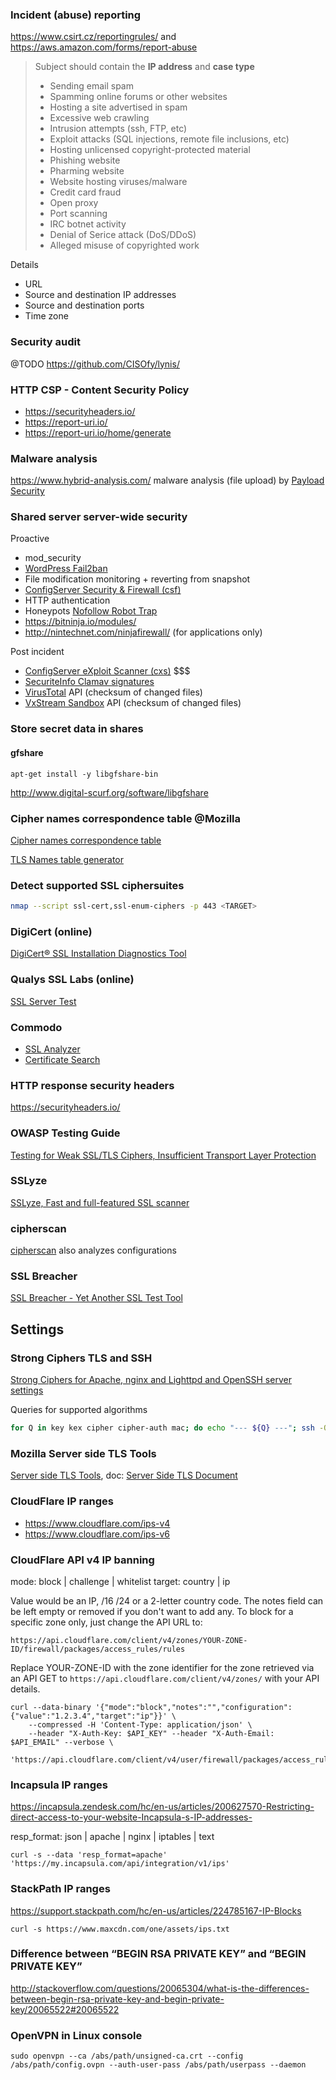 ### Incident (abuse) reporting

https://www.csirt.cz/reportingrules/ and https://aws.amazon.com/forms/report-abuse

> Subject should contain the **IP address** and **case type**
> - Sending email spam
> - Spamming online forums or other websites
> - Hosting a site advertised in spam
> - Excessive web crawling
> - Intrusion attempts (ssh, FTP, etc)
> - Exploit attacks (SQL injections, remote file inclusions, etc)
> - Hosting unlicensed copyright-protected material
> - Phishing website
> - Pharming website
> - Website hosting viruses/malware
> - Credit card fraud
> - Open proxy
> - Port scanning
> - IRC botnet activity
> - Denial of Serice attack (DoS/DDoS)
> - Alleged misuse of copyrighted work

Details

- URL
- Source and destination IP addresses
- Source and destination ports
- Time zone

### Security audit

@TODO https://github.com/CISOfy/lynis/

### HTTP CSP - Content Security Policy

- https://securityheaders.io/
- https://report-uri.io/
- https://report-uri.io/home/generate

### Malware analysis

https://www.hybrid-analysis.com/ malware analysis (file upload) by [Payload Security](https://www.payload-security.com/)

### Shared server server-wide security

Proactive

- mod_security
- [WordPress Fail2ban](https://github.com/szepeviktor/wordpress-fail2ban)
- File modification monitoring + reverting from snapshot
- [ConfigServer Security & Firewall (csf)](https://configserver.com/cp/csf.html)
- HTTP authentication
- Honeypots [Nofollow Robot Trap](https://github.com/szepeviktor/wordpress-plugin-construction/tree/master/mu-nofollow-robot-trap)
- https://bitninja.io/modules/
- http://nintechnet.com/ninjafirewall/ (for applications only)

Post incident

- [ConfigServer eXploit Scanner (cxs)](https://configserver.com/cp/cxs.html) $$$
- [SecuriteInfo Clamav signatures](https://www.securiteinfo.com/services/anti-spam-anti-virus/improve-detection-rate-of-zero-day-malwares-for-clamav.shtml)
- [VirusTotal](https://www.virustotal.com/) API (checksum of changed files)
- [VxStream Sandbox](https://www.hybrid-analysis.com/) API (checksum of changed files)

### Store secret data in shares

#### gfshare

`apt-get install -y libgfshare-bin`

http://www.digital-scurf.org/software/libgfshare

### Cipher names correspondence table @Mozilla

[Cipher names correspondence table](https://wiki.mozilla.org/Security/Server_Side_TLS#Cipher_names_correspondence_table)

[TLS Names table generator](https://github.com/jvehent/tlsnames)

### Detect supported SSL ciphersuites

```bash
nmap --script ssl-cert,ssl-enum-ciphers -p 443 <TARGET>
```

### DigiCert (online)

[DigiCert® SSL Installation Diagnostics Tool](https://www.digicert.com/help/)

### Qualys SSL Labs (online)

[SSL Server Test](https://www.ssllabs.com/ssltest/index.html)

### Commodo

- [SSL Analyzer](https://sslanalyzer.comodoca.com/)
- [Certificate Search](https://crt.sh/)

### HTTP response security headers

https://securityheaders.io/

### OWASP Testing Guide

[Testing for Weak SSL/TLS Ciphers, Insufficient Transport Layer Protection](https://www.owasp.org/index.php/Testing_for_Weak_SSL/TLS_Ciphers,_Insufficient_Transport_Layer_Protection_(OTG-CRYPST-001))

### SSLyze

[SSLyze, Fast and full-featured SSL scanner](https://github.com/nabla-c0d3/sslyze)

### cipherscan

[cipherscan](https://github.com/jvehent/cipherscan) also analyzes configurations

### SSL Breacher

[SSL Breacher - Yet Another SSL Test Tool](http://bl0g.yehg.net/2014/07/ssl-breacher-yet-another-ssl-test-tool.html)


## Settings

### Strong Ciphers TLS and SSH

[Strong Ciphers for Apache, nginx and Lighttpd and OpenSSH server settings](https://cipherli.st/)

Queries for supported algorithms

```bash
for Q in key kex cipher cipher-auth mac; do echo "--- ${Q} ---"; ssh -Q "$Q"; done
```

### Mozilla Server side TLS Tools

[Server side TLS Tools](http://mozilla.github.io/server-side-tls/ssl-config-generator/),
doc: [Server Side TLS Document](https://wiki.mozilla.org/Security/Server_Side_TLS)

### CloudFlare IP ranges

- https://www.cloudflare.com/ips-v4
- https://www.cloudflare.com/ips-v6

### CloudFlare API v4 IP banning

mode: block | challenge | whitelist
target: country | ip

Value would be an IP, /16 /24 or a 2-letter country code.
The notes field can be left empty or removed if you don't want to add any.
To block for a specific zone only, just change the API URL to:

`https://api.cloudflare.com/client/v4/zones/YOUR-ZONE-ID/firewall/packages/access_rules/rules`

Replace YOUR-ZONE-ID with the zone identifier for the zone
retrieved via an API GET to `https://api.cloudflare.com/client/v4/zones/` with your API details.

```
curl --data-binary '{"mode":"block","notes":"","configuration":{"value":"1.2.3.4","target":"ip"}}' \
    --compressed -H 'Content-Type: application/json' \
    --header "X-Auth-Key: $API_KEY" --header "X-Auth-Email: $API_EMAIL" --verbose \
    'https://api.cloudflare.com/client/v4/user/firewall/packages/access_rules/rules'
```

### Incapsula IP ranges

https://incapsula.zendesk.com/hc/en-us/articles/200627570-Restricting-direct-access-to-your-website-Incapsula-s-IP-addresses-

resp_format: json | apache | nginx | iptables | text

```
curl -s --data 'resp_format=apache' 'https://my.incapsula.com/api/integration/v1/ips'
```

### StackPath IP ranges

https://support.stackpath.com/hc/en-us/articles/224785167-IP-Blocks

```
curl -s https://www.maxcdn.com/one/assets/ips.txt
```

### Difference between “BEGIN RSA PRIVATE KEY” and “BEGIN PRIVATE KEY”

http://stackoverflow.com/questions/20065304/what-is-the-differences-between-begin-rsa-private-key-and-begin-private-key/20065522#20065522

### OpenVPN in Linux console

```
sudo openvpn --ca /abs/path/unsigned-ca.crt --config /abs/path/config.ovpn --auth-user-pass /abs/path/userpass --daemon
```
